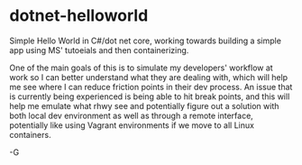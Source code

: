 # dotnet-helloworld

Simple Hello World in C#/dot net core, working towards building a simple app using  MS' tutoeials and then containerizing. 

One of the main goals of this is to simulate my developers' workflow at work so I can better understand what they are dealing with, which will help me see where I can reduce friction points in their dev process. An issue that is currently being experienced is being able to hit break points, and this will help me emulate what rhwy see and potentially figure out a solution with both local dev environment as well as through a remote interface, potentially like using Vagrant environments if we move to all Linux containers.

-G